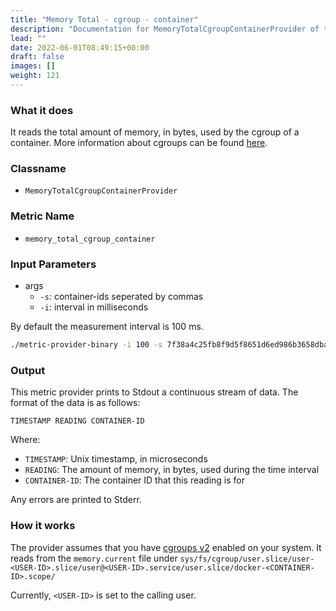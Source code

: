```yaml
---
title: "Memory Total - cgroup - container"
description: "Documentation for MemoryTotalCgroupContainerProvider of the Green Metrics Tool"
lead: ""
date: 2022-06-01T08:49:15+00:00
draft: false
images: []
weight: 121
---
```


### What it does

It reads the total amount of memory, in bytes, used by the cgroup of a container. More information about cgroups can be found [here](https://www.man7.org/linux/man-pages/man7/cgroups.7.html).

### Classname

- `MemoryTotalCgroupContainerProvider`

### Metric Name

- `memory_total_cgroup_container`

### Input Parameters

- args
    - `-s`: container-ids seperated by commas
    - `-i`: interval in milliseconds

By default the measurement interval is 100 ms.

```bash
./metric-provider-binary -i 100 -s 7f38a4c25fb8f9d5f8651d6ed986b3658dba20d1f5fec98a1f71c141c2b48f4b,c3592e1385d63f9c7810470b12aa00f7d6f7c0e2b9981ac2bdb4371126a0660a
```


### Output

This metric provider prints to Stdout a continuous stream of data. The format of the data is as follows:

`TIMESTAMP READING CONTAINER-ID`

Where:
- `TIMESTAMP`: Unix timestamp, in microseconds
- `READING`: The amount of memory, in bytes, used during the time interval
- `CONTAINER-ID`: The container ID that this reading is for

Any errors are printed to Stderr.

### How it works

The provider assumes that you have [cgroups v2](https://www.man7.org/linux/man-pages/man7/cgroups.7.html) enabled on your system. It reads from the `memory.current` file under `sys/fs/cgroup/user.slice/user-<USER-ID>.slice/user@<USER-ID>.service/user.slice/docker-<CONTAINER-ID>.scope/`

Currently, `<USER-ID>` is set to the calling user.
